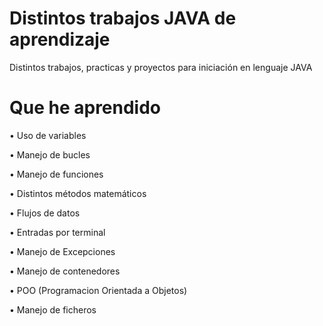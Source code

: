 # Distintos trabajos JAVA de aprendizaje

Distintos trabajos, practicas y proyectos para iniciación en lenguaje JAVA

# Que he aprendido

• Uso de variables

• Manejo de bucles

• Manejo de funciones

• Distintos métodos matemáticos

• Flujos de datos

• Entradas por terminal

• Manejo de Excepciones

• Manejo de contenedores

• POO (Programacion Orientada a Objetos)

• Manejo de ficheros
